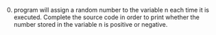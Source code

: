 0.  program will assign a random number to the variable n each time it is executed. Complete the source code in order to print whether the number stored in the variable n is positive or negative.
